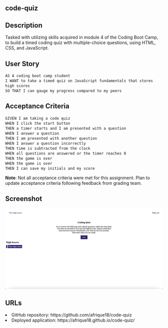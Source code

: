 ## code-quiz
## Description 
Tasked with utilizing skills acquired in module 4 of the Coding Boot Camp, to build a timed coding quiz with multiple-choice questions, using HTML, CSS, and JavaScript. 
## User Story

```
AS A coding boot camp student
I WANT to take a timed quiz on JavaScript fundamentals that stores high scores
SO THAT I can gauge my progress compared to my peers
```

## Acceptance Criteria

```
GIVEN I am taking a code quiz
WHEN I click the start button
THEN a timer starts and I am presented with a question
WHEN I answer a question
THEN I am presented with another question
WHEN I answer a question incorrectly
THEN time is subtracted from the clock
WHEN all questions are answered or the timer reaches 0
THEN the game is over
WHEN the game is over
THEN I can save my initials and my score
```

**Note**: Not all acceptance criteria were met for this assignment. Plan to update acceptance criteria following feedback from grading team.

## Screenshot
![Alt text](./assets/images/Screenshot%202023-04-18%20at%2010.08.58%20PM.png)

## URLs
<li>GitHub repository: https://github.com/afrique18/code-quiz</li>
<li>Deployed application: https://afrique18.github.io/code-quiz/</li>

